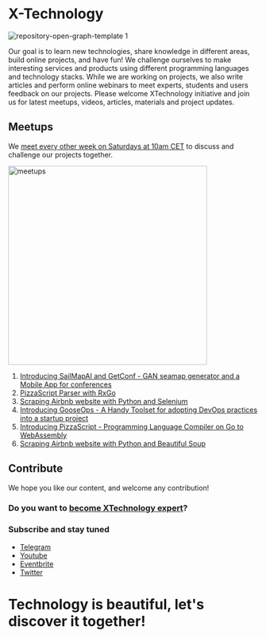 # X-Technology

![repository-open-graph-template 1](https://user-images.githubusercontent.com/1259644/115153860-493a2880-a078-11eb-85c8-201b1512ee4b.png)

Our goal is to learn new technologies, share knowledge in different areas, build online projects, and have fun! We challenge ourselves to make interesting services and products using different programming languages and technology stacks. While we are working on projects, we also write articles and perform online webinars to meet experts, students and users feedback on our projects. Please welcome XTechnology initiative and join us for latest meetups, videos, articles, materials and project updates.

## Meetups

We [meet every other week on Saturdays at 10am CET](https://www.eventbrite.co.uk/o/xtechnology-32181547901) to discuss and challenge our projects together.

<img width="400" alt="meetups" src="https://user-images.githubusercontent.com/1259644/115154277-4fc99f80-a07a-11eb-9070-e002050f498e.png">

1. [Introducing SailMapAI and GetConf - GAN seamap generator and a Mobile App for conferences](https://youtu.be/7jtzvDK2mKk)
2. [PizzaScript Parser with RxGo](https://youtu.be/a3RvC2fvr_g)
3. [Scraping Airbnb website with Python and Selenium](https://youtu.be/L8ooiuBnZ8M)
4. [Introducing GooseOps - A Handy Toolset for adopting DevOps practices into a startup project](https://youtu.be/3ofIaeM4nls)
5. [Introducing PizzaScript - Programming Language Compiler on Go to WebAssembly](https://youtu.be/V6naUYo1Wdk)
6. [Scraping Airbnb website with Python and Beautiful Soup](https://youtu.be/B7uOXdHc8jc)

## Contribute

We hope you like our content, and welcome any contribution!

### Do you want to [become XTechnology expert](https://forms.gle/8xc1j7cf8h3sEZ6W8)?

### Subscribe and stay tuned

- [Telegram](https://t.me/xtechn)
- [Youtube](https://www.youtube.com/channel/UCQZNnzybEi0vvNbeDB0qABQ)
- [Eventbrite](https://www.eventbrite.co.uk/o/xtechnology-32181547901)
- [Twitter](https://twitter.com/XTechnology5)

# Technology is beautiful, let's discover it together!
